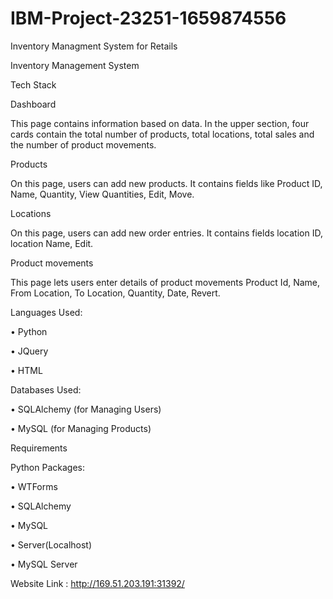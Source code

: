 # IBM-Project-23251-1659874556
Inventory Managment System for Retails

Inventory Management System

Tech Stack

Dashboard

This page contains information based on data. In the upper section, four cards contain the total number of products, total locations, total sales and the number of product movements.

Products

On this page, users can add new products. It contains fields like Product ID, Name, Quantity, View Quantities, Edit, Move.

Locations

On this page, users can add new order entries. It contains fields location ID, location Name, Edit.

Product movements

This page lets users enter details of product movements Product Id, Name, From Location, To Location, Quantity, Date, Revert.

Languages Used:

•	Python

•	JQuery

•	HTML

Databases Used:

•	SQLAlchemy (for Managing Users)

•	MySQL (for Managing Products)

Requirements

Python Packages:

•	WTForms

•	SQLAlchemy

•	MySQL

•	Server(Localhost)

•	MySQL Server

Website Link : http://169.51.203.191:31392/